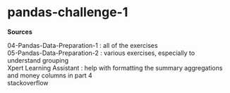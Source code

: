 # pandas-challenge-1



<b>Sources</b> </br>

04-Pandas-Data-Preparation-1 : all of the exercises </br>
05-Pandas-Data-Preparation-2 : various exercises, especially to understand grouping</br>
Xpert Learning Assistant : help with formatting the summary aggregations and money columns in part 4</br>
stackoverflow


